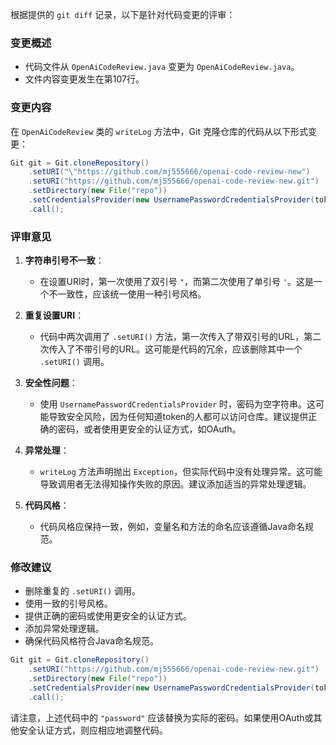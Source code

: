 根据提供的 `git diff` 记录，以下是针对代码变更的评审：

### 变更概述
- 代码文件从 `OpenAiCodeReview.java` 变更为 `OpenAiCodeReview.java`。
- 文件内容变更发生在第107行。

### 变更内容
在 `OpenAiCodeReview` 类的 `writeLog` 方法中，Git 克隆仓库的代码从以下形式变更：

```java
Git git = Git.cloneRepository()
    .setURI("\"https://github.com/mj555666/openai-code-review-new")
    .setURI("https://github.com/mj555666/openai-code-review-new.git")
    .setDirectory(new File("repo"))
    .setCredentialsProvider(new UsernamePasswordCredentialsProvider(token, ""))
    .call();
```

### 评审意见

1. **字符串引号不一致**：
   - 在设置URI时，第一次使用了双引号 `"`，而第二次使用了单引号 `'`。这是一个不一致性，应该统一使用一种引号风格。

2. **重复设置URI**：
   - 代码中两次调用了 `.setURI()` 方法，第一次传入了带双引号的URL，第二次传入了不带引号的URL。这可能是代码的冗余，应该删除其中一个 `.setURI()` 调用。

3. **安全性问题**：
   - 使用 `UsernamePasswordCredentialsProvider` 时，密码为空字符串。这可能导致安全风险，因为任何知道token的人都可以访问仓库。建议提供正确的密码，或者使用更安全的认证方式，如OAuth。

4. **异常处理**：
   - `writeLog` 方法声明抛出 `Exception`，但实际代码中没有处理异常。这可能导致调用者无法得知操作失败的原因。建议添加适当的异常处理逻辑。

5. **代码风格**：
   - 代码风格应保持一致，例如，变量名和方法的命名应该遵循Java命名规范。

### 修改建议
- 删除重复的 `.setURI()` 调用。
- 使用一致的引号风格。
- 提供正确的密码或使用更安全的认证方式。
- 添加异常处理逻辑。
- 确保代码风格符合Java命名规范。

```java
Git git = Git.cloneRepository()
    .setURI("https://github.com/mj555666/openai-code-review-new.git")
    .setDirectory(new File("repo"))
    .setCredentialsProvider(new UsernamePasswordCredentialsProvider(token, "password")) // 假设有一个正确的密码
    .call();
```

请注意，上述代码中的 `"password"` 应该替换为实际的密码。如果使用OAuth或其他安全认证方式，则应相应地调整代码。